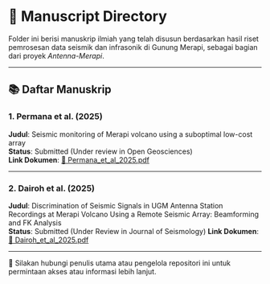 # 📄 Manuscript Directory

Folder ini berisi manuskrip ilmiah yang telah disusun berdasarkan hasil riset pemrosesan data seismik dan infrasonik di Gunung Merapi, sebagai bagian dari proyek *Antenna-Merapi*.

---

## 📚 Daftar Manuskrip

### 1. Permana et al. (2025)
**Judul**: Seismic monitoring of Merapi volcano using a suboptimal low-cost array  
**Status**: Submitted (Under review in Open Geosciences)  
**Link Dokumen**: [📄 Permana_et_al_2025.pdf](./Permana_et_al_2025.pdf)

---

### 2. Dairoh et al. (2025)
**Judul**: Discrimination of Seismic Signals in UGM Antenna Station Recordings at Merapi Volcano Using a Remote Seismic Array: Beamforming and FK Analysis  
**Status**: Submitted (Under Review in Journal of Seismology)
**Link Dokumen**: [📄 Dairoh_et_al_2025.pdf](./Dairoh_et_al_2025.pdf)

---

📝 Silakan hubungi penulis utama atau pengelola repositori ini untuk permintaan akses atau informasi lebih lanjut.
